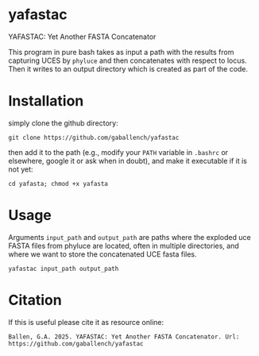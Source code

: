 # yafastac
YAFASTAC: Yet Another FASTA Concatenator

This program in pure bash takes as input a path with the results from capturing UCES by `phyluce` and then concatenates with respect to locus. Then it writes to an output directory which is created as part of the code.                                                                               

# Installation

simply clone the github directory:                                                                                                

```
git clone https://github.com/gaballench/yafastac                                                                                              
```

then add it to the path (e.g., modify your `PATH` variable in `.bashrc` or elsewhere, google it or ask when in doubt), and make it executable if it is not yet:                                                                               
```
cd yafasta; chmod +x yafasta                                                                                                                  
```

# Usage

Arguments `input_path` and `output_path` are paths where the exploded uce FASTA files from phyluce are located, often in multiple directories, and where we want to store the concatenated UCE fasta files.

```
yafastac input_path output_path                                                                                                          
```                                                                                                                                             

# Citation

If this is useful please cite it as resource online:

```
Ballen, G.A. 2025. YAFASTAC: Yet Another FASTA Concatenator. Url: https://github.com/gaballench/yafastac
```
